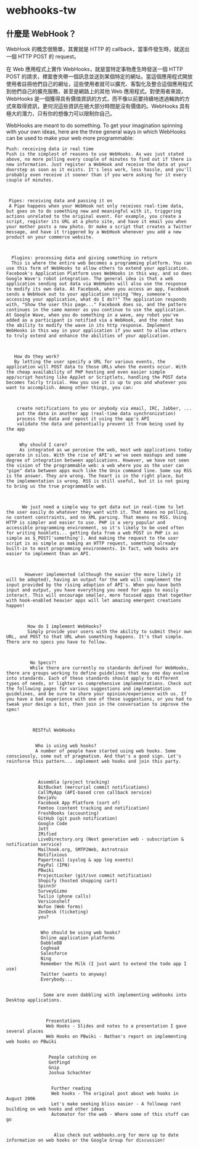 # webhooks-tw

## 什麼是 WebHook？

WebHook 的概念很簡單，其實就是 HTTP 的 callback，當事件發生時，就送出一個 HTTP POST 的 request。

在 Web 應用程式上實作 WebHooks，就是當特定事物產生時發送一個 HTTP POST 的請求，裡面會夾帶一個訊息並送到某個特定的網址。當這個應用程式開放使用者註冊他們自己的網址，這些使用者就可以擴充、客製化及整合這個應用程式到他們自己的擴充服務，甚至是網路上的其他 Web 應用程式。對使用者來說，WebHooks 是一個獲得具有價值資訊的方式，而不像以前要持續地透過輪詢的方式來取得資訊，更何況這些資訊在絕大部分時間是沒有價值的。WebHooks 具有極大的潛力，只有你的想像力可以限制你自己。

   WebHooks are meant to do something. To get your imagination spinning with your own ideas, here are the three general ways in which WebHooks can be used to make your web more programmable:

    

    Push: receiving data in real time
    Push is the simplest of reasons to use WebHooks. As was just stated above, no more polling every couple of minutes to find out if there is new information. Just register a WebHook and receive the data at your doorstep as soon as it exists. It's less work, less hassle, and you'll probably even receive it sooner than if you were asking for it every couple of minutes.

     

     Pipes: receiving data and passing it on
     A Pipe happens when your WebHook not only receives real-time data, but goes on to do something new and meaningful with it, triggering actions unrelated to the original event. For example, you create a script, register its URL at a photo site, and have it email you when your mother posts a new photo. Or make a script that creates a Twitter message, and have it triggered by a WebHook whenever you add a new product on your commerce website.

      

      Plugins: processing data and giving something in return
      This is where the entire web becomes a programming platform. You can use this form of WebHooks to allow others to extend your application. Facebook's Application Platform uses WebHooks in this way, and so does Google Wave's robot integration. The general idea is that a web application sending out data via WebHooks will also use the response to modify its own data. At Facebook, when you access an app, Facebook sends a WebHook out to your application saying "Hey, someone's accessing your application, what do I do?!" The application responds with, "Show the user this page..." Facebook does so, and the pattern continues in the same manner as you continue to use the application. At Google Wave, when you do something in a wave, any robot you've added as a participant is notified via a WebHook, and the robot has the ability to modify the wave in its http response. Implement WebHooks in this way in your application if you want to allow others to truly extend and enhance the abilities of your application.

       

       How do they work?
       By letting the user specify a URL for various events, the application will POST data to those URLs when the events occur. With the cheap availability of PHP hosting and even easier simple app/script hosting like AppJet or Scriptlets, handling the POST data becomes fairly trivial. How you use it is up to you and whatever you want to accomplish. Among other things, you can:

        

        create notifications to you or anybody via email, IRC, Jabber, ...
        put the data in another app (real-time data synchronization)
        process the data and repost it using the app's API
        validate the data and potentially prevent it from being used by the app
         

         Why should I care?
         As integrated as we perceive the web, most web applications today operate in silos. With the rise of API's we've seen mashups and some degree of integration between applications. However, we have not seen the vision of the programmable web: a web where you as the user can "pipe" data between apps much like the Unix command line. Some say RSS is the answer. They are wrong. The heart is in the right place, but the implementation is wrong. RSS is still useful, but it is not going to bring us the true programmable web.

          

          We just need a simple way to get data out in real-time to let the user easily do whatever they want with it. That means no polling, no content constraints, and no XML parsing. That means no RSS. Using HTTP is simpler and easier to use. PHP is a very popular and accessible programming environment, so it's likely to be used often for writing hooklets... getting data from a web POST in PHP is as simple as $_POST['something']. And making the request to the user script is as simple as making an HTTP request, something already built-in to most programming environments. In fact, web hooks are easier to implement than an API.

           

           However implemented (although the easier the more likely it will be adopted), having an output for the web will complement the input provided by the rising adoption of API's. When you have both input and output, you have everything you need for apps to easily interact. This will encourage smaller, more focused apps that together with hook-enabled heavier apps will let amazing emergent creations happen!

            

            How do I implement WebHooks?
            Simply provide your users with the ability to submit their own URL, and POST to that URL when something happens. It's that simple. There are no specs you have to follow.

             

             No Specs?!
             While there are currently no standards defined for WebHooks, there are groups working to define guidelines that may one day evolve into standards. Each of these standards should apply to different types of needs, or lighter vs comprehensive implementations. Check out the following pages for various suggestions and implementation guidelines, and be sure to share your opinion/experience with us. If you have a bad experience with one of these suggestions, or you had to tweak your design a bit, then join in the conversation to improve the spec!

              

              RESTful WebHooks
               

               Who is using web hooks?
               A number of people have started using web hooks. Some consciously, some out of pragmatism. And that's a good sign. Let's reinforce this pattern... implement web hooks and join this party.

                

                Assembla (project tracking)
                BitBucket (mercurial commit notifications)
                CallMyApp (API-based cron callback service)  
                DevjaVu
                Facebook App Platform (sort of)
                Femtoo (content tracking and notification)
                FreshBooks (accounting)
                GitHub (git push notification)
                Google Code
                Jott
                IMified
                LiveDirectory.org (Next generation web - subscription & notification service)
                Mailhook.org, SMTP2Web, Astrotrain
                Notifixious
                Papertrail (syslog & app log events)
                PayPal (IPN)
                PBwiki
                ProjectLocker (git/svn commit notification)
                Shopify (hosted shopping cart)
                Spinn3r
                SurveyGizmo
                Twilio (phone calls)
                Versionshelf
                Wufoo (Web forms)
                ZenDesk (ticketing)
                you?
                 

                 Who should be using web hooks?
                 Online application platforms
                 DabbleDB
                 Coghead
                 Salesforce
                 Ning
                 Remember the Milk (I just want to extend the todo app I use)
                 Twitter (wants to anyway)
                 Everybody...
                  

                  Some are even dabbling with implementing webhooks into Desktop applications.

                   

                   Presentations
                   Web Hooks - Slides and notes to a presentation I gave several places
                   Web Hooks on PBwiki - Nathan's report on implementing web hooks on PBwiki
                    

                    People catching on
                    GetPingd
                    Gnip
                    Joshua Schachter
                     

                     Further reading
                     Web hooks - The original post about web hooks in August 2006
                     Let's make seeking bliss easier - A followup rant building on web hooks and other ideas
                     Automator for the web - Where some of this stuff can go
                      

                      Also check out webhooks.org for more up to date information on web hooks or the Google Group for discussion!
